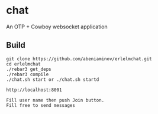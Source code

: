 chat
=====

An OTP + Cowboy websocket application

Build
-----
    git clone https://github.com/abeniaminov/erlelmchat.git
    cd erlelmchat
    ./rebar3 get_deps
    ./rebar3 compile
    ./chat.sh start or ./chat.sh startd 
    
    http://localhost:8001
    
    Fill user name then push Join button.
    Fill free to send messages
    
